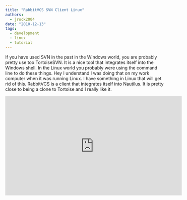 ```yaml
---
title: "RabbitVCS SVN Client Linux"
authors:
  - jrock2004
date: "2010-12-13"
tags:
  - development
  - linux
  - tutorial
---
```


If you have used SVN in the past in the Windows world, you are probably pretty use too TortoiseSVN. It is a nice tool that integrates itself into the Windows shell. In the Linux world you probably were using the command line to do these things. Hey I understand I was doing that on my work computer when it was running Linux. I have something in Linux that will get rid of this. RabbitVCS is a client that integrates itself into Nautilus. It is pretty close to being a clone to Tortoise and I really like it.

<iframe width="560" height="315" src="https://www.youtube.com/embed/eKPtky35FJ4" frameborder="0" allow="accelerometer; autoplay; encrypted-media; gyroscope; picture-in-picture" allowfullscreen></iframe>
